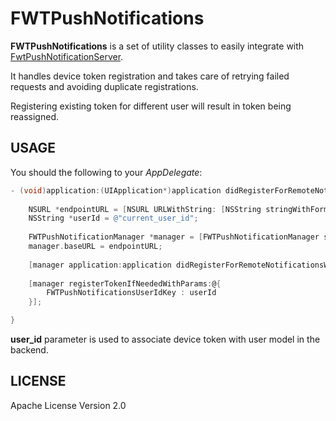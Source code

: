 # FWTPushNotifications

<b>FWTPushNotifications</b> is a set of utility classes to easily integrate with
<a href="https://github.com/FutureWorkshops/FWTPushNotification-Server">FwtPushNotificationServer</a>.

It handles device token registration and takes care of retrying failed requests and avoiding duplicate registrations.

Registering existing token for different user will result in token being reassigned.

## USAGE

You should the following to your <i>AppDelegate</i>:

```objectivec
- (void)application:(UIApplication*)application didRegisterForRemoteNotificationsWithDeviceToken:(NSData*)deviceToken {
	
    NSURL *endpointURL = [NSURL URLWithString: [NSString stringWithFormat:@"http://HOST/device_tokens"]];
    NSString *userId = @"current_user_id";
    
    FWTPushNotificationManager *manager = [FWTPushNotificationManager sharedManager];
    manager.baseURL = endpointURL;   
    
    [manager application:application didRegisterForRemoteNotificationsWithDeviceToken:deviceToken];
    
	[manager registerTokenIfNeededWithParams:@{
        FWTPushNotificationsUserIdKey : userId
    }];

}
```
<b>user_id</b> parameter is used to associate device token with user model in the backend.


## LICENSE

Apache License Version 2.0